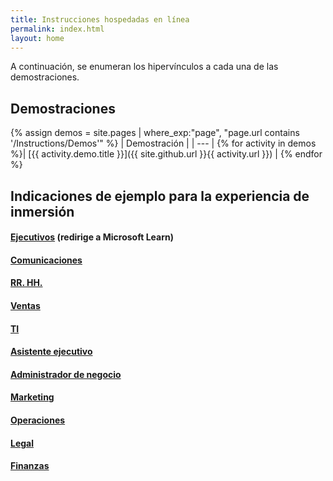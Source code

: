 ```yaml
---
title: Instrucciones hospedadas en línea
permalink: index.html
layout: home
---
```


A continuación, se enumeran los hipervínculos a cada una de las demostraciones.

## Demostraciones

{% assign demos = site.pages | where_exp:"page", "page.url contains '/Instructions/Demos'" %}
| Demostración |
| --- |
{% for activity in demos  %}| [{{ activity.demo.title }}]({{ site.github.url }}{{ activity.url }}) |
{% endfor %}

## Indicaciones de ejemplo para la experiencia de inmersión

#### [Ejecutivos](https://learn.microsoft.com/en-us/training/modules/envision-new-ideas-with-microsoft-365-copilot/) (redirige a Microsoft Learn)

#### [Comunicaciones](https://microsoftlearning.github.io/MS-4021-Copilot-Immersion-Experience/Instructions/Prompts/Communications-Prompts.html)

#### [RR. HH.](https://microsoftlearning.github.io/MS-4021-Copilot-Immersion-Experience/Instructions/Prompts/HR-Prompts.html)

#### [Ventas](https://microsoftlearning.github.io/MS-4021-Copilot-Immersion-Experience/Instructions/Prompts/Sales-Prompts.html)

#### [TI](https://microsoftlearning.github.io/MS-4021-Copilot-Immersion-Experience/Instructions/Prompts/IT-Prompts.html)

#### [Asistente ejecutivo](https://microsoftlearning.github.io/MS-4021-Copilot-Immersion-Experience/Instructions/Prompts/EA-Prompts.html)

#### [Administrador de negocio](https://microsoftlearning.github.io/MS-4021-Copilot-Immersion-Experience/Instructions/Prompts/Business-Manager-Prompts.html)

#### [Marketing](https://microsoftlearning.github.io/MS-4021-Copilot-Immersion-Experience/Instructions/Prompts/Marketing-Prompts.html)

#### [Operaciones](https://microsoftlearning.github.io/MS-4021-Copilot-Immersion-Experience/Instructions/Prompts/Operations-Prompts.html)

#### [Legal](https://microsoftlearning.github.io/MS-4021-Copilot-Immersion-Experience/Instructions/Prompts/Legal-Prompts.html)

#### [Finanzas](https://microsoftlearning.github.io/MS-4021-Copilot-Immersion-Experience/Instructions/Prompts/Finance-Prompts.html)